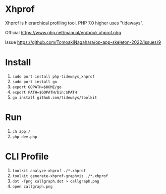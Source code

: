 Xhprof
===

Xhprof is hierarchical profiling tool.
PHP 7.0 higher uses "tideways".

Official
https://www.php.net/manual/en/book.xhprof.php

Issue
https://github.com/TomoakiNagahara/op-app-skeleton-2022/issues/9

# Install

 1. `sudo port install php-tideways_xhprof`
 2. `sudo port install go`
 3. `export GOPATH=$HOME/go`
 4. `export PATH=$GOPATH/bin:$PATH`
 5. `go install github.com/tideways/toolkit`

# Run

 1. `ch app:/`
 2. `php dev.php`

# CLI Profile

 1. `toolkit analyze-xhprof ./*.xhprof`
 2. `toolkit generate-xhprof-graphviz ./*.xhprof`
 3. `dot -Tpng callgraph.dot > callgraph.png`
 4. `open callgraph.png`
